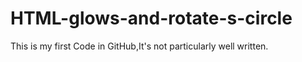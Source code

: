 # HTML-glows-and-rotate-s-circle
This is my first Code in GitHub,It's not particularly well written.
